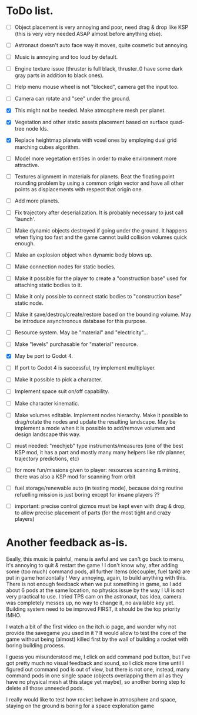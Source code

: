 

# ToDo list.

- [ ] Object placement is very annoying and poor, need drag & drop like KSP (this is very very needed ASAP almost before anything else).
- [ ] Astronaut doesn't auto face way it moves, quite cosmetic but annoying.
- [ ] Music is annoying and too loud by default.
- [ ] Engine texture issue (thruster is full black, thruster_0 have some dark gray parts in addition to black ones).
- [ ] Help menu mouse wheel is not "blocked", camera get the input too.
- [ ] Camera can rotate and "see" under the ground.

- [x] This might not be needed. Make atmosphere mesh per planet.
- [x] Vegetation and other static assets placement based on surface quad-tree node Ids.
- [x] Replace heightmap planets with voxel ones by employing dual grid marching cubes algorithm.
- [ ] Model more vegetation entities in order to make environment more attractive.
- [ ] Textures alignment in materials for planets. Beat the floating point rounding problem by using a common origin vector and have all other points as displacements with respect that origin one.
- [ ] Add more planets.

- [ ] Fix trajectory after deserialization. It is probably necessary to just call 'launch'.
- [ ] Make dynamic objects destroyed if going under the ground. It happens when flying too fast and the game cannot build collision volumes quick enough.
- [ ] Make an explosion object when dynamic body blows up.
- [ ] Make connection nodes for static bodies.
- [ ] Make it possible for the player to create a "construction base" used for attaching static bodies to it.
- [ ] Make it only possible to connect static bodies to "construction base" static node.
- [ ] Make it save/destroy/create/restore based on the bounding volume. May be introduce asynchronous database for this purpose.
- [ ] Resource system. May be "material" and "electricity"...
- [ ] Make "levels" purchasable for "material" resource.
- [x] May be port to Godot 4.
- [ ] If port to Godot 4 is successful, try implement multiplayer.
- [ ] Make it possible to pick a character.
- [ ] Implement space suit on/off capability.
- [ ] Make character kinematic.

- [ ] Make volumes editable. Implement nodes hierarchy. Make it possible to drag/rotate the nodes and update the resulting landscape. May be implement a mode when it is possible to add/remove volumes and design landscape this way.

- [ ] must needed: "mechjeb" type instruments/measures (one of the best KSP mod, it has a part and mostly many many helpers like rdv planner, trajectory predictions, etc)
- [ ] for more fun/missions given to player: resources scanning & mining, there was also a KSP mod for scanning from orbit
- [ ] fuel storage/renewable auto (in testing mode), because doing routine refuelling mission is just boring except for insane players ??
- [ ] important: precise control gizmos must be kept even with drag & drop, to allow precise placement of parts (for the most tight and crazy players)


# Another feedback as-is.

Eeally, this music is painful, menu is awful and we can't go back to menu, it's annoying to quit & restart the game !
I don't know why, after adding some (too much) command pods, all further items (decoupler, fuel tank) are put in game horizontally ! Very annoying, again, to build anything with this.
There is not enough feedback when we put something in game, so I add about 6 pods at the same location, no physics issue by the way !
UI is not very practical to use.
I tried TPS cam on the astronaut, bas idea, camera was completely messes up, no way to change it, no available key yet.
Building system need to be improved FIRST, it should be the top priority IMHO.

I watch a bit of the first video on the itch.io page, and wonder why not provide the savegame you used in it ? It would allow to test the core of the game without being (almost) killed first by the wall of building a rocket with boring building process.

I guess you misunderstood me, I click on add command pod button, but I've got pretty much no visual feedback and sound, so I click more time until I figured out command pod is out of view, but there is not one, instead, many command pods in one single space (objects overlapping them all as they have no physical mesh at this stage yet maybe), so another boring step to delete all those unneeded pods.

I really would like to test how rocket behave in atmosphere and space, staying on the ground is boring for a space exploration game





